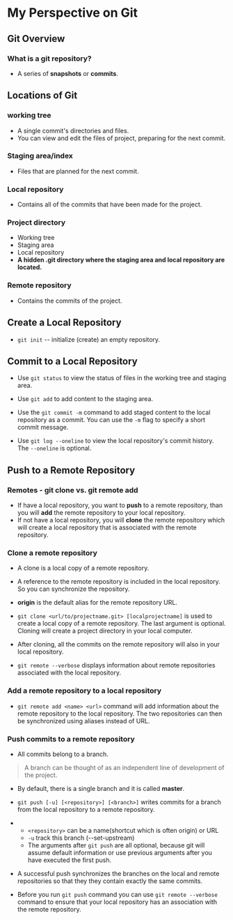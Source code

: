# My Perspective on Git

## Git Overview

### What is a git repository?

* A series of **snapshots** or **commits**.

## Locations of Git

### working tree

* A single commit's directories and files.
* You can view and edit the files of project, preparing for the next commit.

### Staging area/index

* Files that are planned for the next commit.

### Local repository

* Contains all of the commits that have been made for the project.

### Project directory

* Working tree
* Staging area
* Local repository
* **A hidden .git directory where the staging area and local repository are located.**

### Remote repository

* Contains the commits of the project.

## Create a Local Repository

* `git init` -- initialize (create) an empty repository.

## Commit to a Local Repository

* Use `git status` to view the status of files in the working tree and staging area.

* Use `git add` to add content to the staging area.
* Use the `git commit -m` command to add staged content to the local repository as a commit. You can use the `-m` flag to specify a short commit message.
* Use `git log --oneline` to view the local repository's commit history. The `--oneline` is optional.

## Push to a Remote Repository

### Remotes - git clone vs. git remote add

* If have a local repository, you want to **push** to a remote repository, than you will **add** the remote repository to your local repository.
* If not have a local repository, you will **clone** the remote repository which will create a local repository that is associated with the remote repository.

### Clone a remote repository

* A clone is a local copy of a remote repository.

* A reference to the remote repository is included in the local repository. So you can synchronize the repository.
* **origin** is the default alias for the remote repository URL.
* `git clone <url/to/projectname.git> [localprojectname]` is used to create a local copy of a remote repository. The last argument is optional. Cloning will create a project directory in your local computer.
* After cloning, all the commits on the remote repository will also in your local repository.
* `git remote --verbose` displays information about remote repositories associated with the local repository.

### Add a remote repository to a local repository

* `git remote add <name> <url>` command will add information about the remote repository to the local repository. The two repositories can then be synchronized using aliases instead of URL.

### Push commits to a remote repository

* All commits belong to a branch.

> A branch can be thought of as an independent line of development of the project.

* By default, there is a single branch and it is called **master**.

* `git push [-u] [<repository>] [<branch>]` writes commits for a branch from the local repository to a remote repository.
* * `<repository>` can be a name(shortcut which is often origin) or URL
  * `-u` track this branch (--set-upstream)
  * The arguments after `git push` are all optional, because git will assume default information or use previous arguments after you have executed the first push.
* A successful push synchronizes the branches on the local and remote repositories so that they they contain exactly the same commits.
* Before you run `git push` command you can use `git remote --verbose` command to ensure that your local repository has an association with the remote repository.